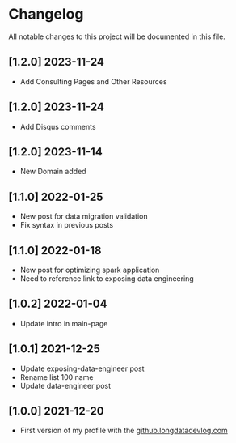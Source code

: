 # Changelog

All notable changes to this project will be documented in this file.

## [1.2.0] 2023-11-24

- Add Consulting Pages and Other Resources

## [1.2.0] 2023-11-24

- Add Disqus comments

## [1.2.0] 2023-11-14

- New Domain added


## [1.1.0] 2022-01-25

- New post for data migration validation
- Fix syntax in previous posts

## [1.1.0] 2022-01-18

- New post for optimizing spark application
- Need to reference link to exposing data engineering

## [1.0.2] 2022-01-04

- Update intro in main-page

## [1.0.1] 2021-12-25

- Update exposing-data-engineer post
- Rename list 100 name
- Update data-engineer post

## [1.0.0] 2021-12-20

- First version of my profile with the [github.longdatadevlog.com](https://blogs.longdatadevlog.com)
